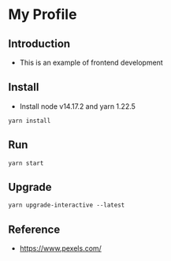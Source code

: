 # My Profile

## Introduction
- This is an example of frontend development

## Install
- Install node v14.17.2 and yarn 1.22.5
```
yarn install
```

## Run
```
yarn start
```

## Upgrade
```
yarn upgrade-interactive --latest
```

## Reference
- https://www.pexels.com/